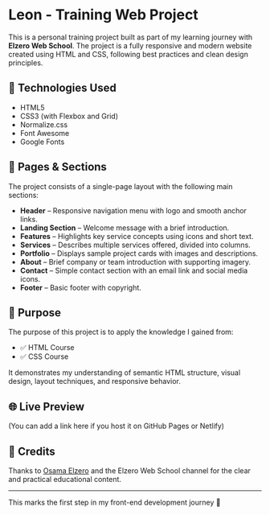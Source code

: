 # Leon - Training Web Project

This is a personal training project built as part of my learning journey with **Elzero Web School**. The project is a fully responsive and modern website created using HTML and CSS, following best practices and clean design principles.

## 🔨 Technologies Used

- HTML5
- CSS3 (with Flexbox and Grid)
- Normalize.css
- Font Awesome
- Google Fonts

## 📄 Pages & Sections

The project consists of a single-page layout with the following main sections:

- **Header** – Responsive navigation menu with logo and smooth anchor links.
- **Landing Section** – Welcome message with a brief introduction.
- **Features** – Highlights key service concepts using icons and short text.
- **Services** – Describes multiple services offered, divided into columns.
- **Portfolio** – Displays sample project cards with images and descriptions.
- **About** – Brief company or team introduction with supporting imagery.
- **Contact** – Simple contact section with an email link and social media icons.
- **Footer** – Basic footer with copyright.

## 🎯 Purpose

The purpose of this project is to apply the knowledge I gained from:

- ✅ HTML Course  
- ✅ CSS Course  

It demonstrates my understanding of semantic HTML structure, visual design, layout techniques, and responsive behavior.

## 🌐 Live Preview

(You can add a link here if you host it on GitHub Pages or Netlify)

## 🙏 Credits

Thanks to [Osama Elzero](https://elzero.org/) and the Elzero Web School channel for the clear and practical educational content.

---

This marks the first step in my front-end development journey 🚀
